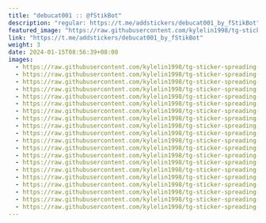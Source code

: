 ```yaml
---
title: "debucat001 :: @fStikBot"
description: "regular: https://t.me/addstickers/debucat001_by_fStikBot"
featured_image: "https://raw.githubusercontent.com/kylelin1998/tg-sticker-spreading-worldwide-images/main/img/9a0dbf0c-062c-4cba-9807-1e052cc79a5e.jpg"
link: "https://t.me/addstickers/debucat001_by_fStikBot"
weight: 3
date: 2024-01-15T08:56:39+08:00
images:
  - https://raw.githubusercontent.com/kylelin1998/tg-sticker-spreading-worldwide-images/main/img/9a0dbf0c-062c-4cba-9807-1e052cc79a5e.jpg
  - https://raw.githubusercontent.com/kylelin1998/tg-sticker-spreading-worldwide-images/main/img/448efcc9-a0a0-42b3-bf4c-c923e60b7faa.jpg
  - https://raw.githubusercontent.com/kylelin1998/tg-sticker-spreading-worldwide-images/main/img/bc304981-4b34-4677-a580-dbcdebc7d9d6.jpg
  - https://raw.githubusercontent.com/kylelin1998/tg-sticker-spreading-worldwide-images/main/img/e17f5764-c67a-4ebc-82ac-08ba0c4aec29.jpg
  - https://raw.githubusercontent.com/kylelin1998/tg-sticker-spreading-worldwide-images/main/img/9f3c3522-6e26-4c2f-a32e-678f2e28d292.jpg
  - https://raw.githubusercontent.com/kylelin1998/tg-sticker-spreading-worldwide-images/main/img/5c4cd22b-1450-4584-9e90-2cfb7a33dfff.jpg
  - https://raw.githubusercontent.com/kylelin1998/tg-sticker-spreading-worldwide-images/main/img/874eeef9-3c86-48ee-904c-e92f095c3200.jpg
  - https://raw.githubusercontent.com/kylelin1998/tg-sticker-spreading-worldwide-images/main/img/cf05aca5-a6df-498c-aff5-7ba5f8f0e51d.jpg
  - https://raw.githubusercontent.com/kylelin1998/tg-sticker-spreading-worldwide-images/main/img/8855b565-85b0-400e-ae87-93819b2d5685.jpg
  - https://raw.githubusercontent.com/kylelin1998/tg-sticker-spreading-worldwide-images/main/img/c1cb02b6-5b03-4e01-82c2-c8f62908452b.jpg
  - https://raw.githubusercontent.com/kylelin1998/tg-sticker-spreading-worldwide-images/main/img/248929cc-9198-446d-a70b-930c8d15bb39.jpg
  - https://raw.githubusercontent.com/kylelin1998/tg-sticker-spreading-worldwide-images/main/img/967f8a54-3716-4234-8826-c06983978e89.jpg
  - https://raw.githubusercontent.com/kylelin1998/tg-sticker-spreading-worldwide-images/main/img/44af449f-99c5-4aa3-bc3e-b209c652fa4a.jpg
  - https://raw.githubusercontent.com/kylelin1998/tg-sticker-spreading-worldwide-images/main/img/52946046-5179-4a9a-b4fa-0866bcc34580.jpg
  - https://raw.githubusercontent.com/kylelin1998/tg-sticker-spreading-worldwide-images/main/img/22494d86-1ba6-4a18-89d3-7f407a66d2cc.jpg
  - https://raw.githubusercontent.com/kylelin1998/tg-sticker-spreading-worldwide-images/main/img/17daee1e-4ed5-4382-a6b7-8445f538f195.jpg
  - https://raw.githubusercontent.com/kylelin1998/tg-sticker-spreading-worldwide-images/main/img/30b036de-d627-4187-93dc-55610e894806.jpg
  - https://raw.githubusercontent.com/kylelin1998/tg-sticker-spreading-worldwide-images/main/img/a638520f-810e-4e88-819a-55667db2caca.jpg
  - https://raw.githubusercontent.com/kylelin1998/tg-sticker-spreading-worldwide-images/main/img/fcb038b6-0c0e-40e2-bbbf-7cd4e5747fd9.jpg
  - https://raw.githubusercontent.com/kylelin1998/tg-sticker-spreading-worldwide-images/main/img/96f9e212-775d-4058-bb35-56ef3fc02312.jpg
---
```

